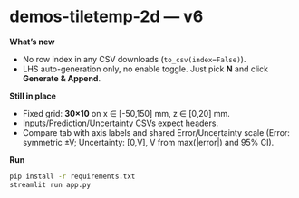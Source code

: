 # demos-tiletemp-2d — v6

**What’s new**
- No row index in any CSV downloads (`to_csv(index=False)`).
- LHS auto-generation only, no enable toggle. Just pick **N** and click **Generate & Append**.

**Still in place**
- Fixed grid: **30×10** on x ∈ [-50,150] mm, z ∈ [0,20] mm.
- Inputs/Prediction/Uncertainty CSVs expect headers.
- Compare tab with axis labels and shared Error/Uncertainty scale (Error: symmetric ±V; Uncertainty: [0,V], V from max(|error|) and 95% CI).

**Run**
```bash
pip install -r requirements.txt
streamlit run app.py
```
